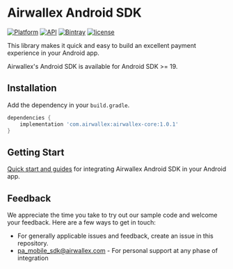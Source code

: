 # Airwallex Android SDK
[![Platform](https://img.shields.io/badge/platform-android-green.svg)](http://developer.android.com/index.html)
[![API](https://img.shields.io/badge/API-19%2B-brightgreen.svg?style=flat)](https://android-arsenal.com/api?level=19)
[![Bintray](https://api.bintray.com/packages/qiaozhao/airwallex-payment-android/com.airwalllex.android/images/download.svg)](https://bintray.com/qiaozhao/airwallex-payment-android/com.airwalllex.android)
[![license](https://img.shields.io/badge/license-MIT%20License-00AAAA.svg)](https://github.com/airwallex/airwallex-payment-android/blob/develop/LICENSE)

This library makes it quick and easy to build an excellent payment experience in your Android app.

Airwallex's Android SDK is available for Android SDK >= 19.

## Installation
Add the dependency in your `build.gradle`.
```groovy
dependencies {
    implementation 'com.airwallex:airwallex-core:1.0.1'
}
```

## Getting Start
[Quick start and guides](GUIDE.md) for integrating Airwallex Android SDK in your Android app.

## Feedback
We appreciate the time you take to try out our sample code and welcome your feedback. Here are a few ways to get in touch:

* For generally applicable issues and feedback, create an issue in this repository.
* [pa_mobile_sdk@airwallex.com](mailto:pa_mobile_sdk@airwallex.com) - For personal support at any phase of integration